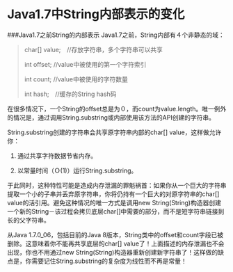 Java1.7中String内部表示的变化
========================
###Java1.7之前String的内部表示
Java1.7之前，String内部有４个非静态的域：
>char[] value;　//存放字符串，多个字符串可以共享
>
>int offset;	   //value中被使用的第一个字符索引
>
>int count;   //value中被使用的字符数量
>
>int hash;　//缓存的String hash码

在很多情况下，一个String的offset总是为０，而count为value.length。唯一例外的情况是，通过调用String.substring或内部使用该方法的API创建的字符串。

String.substring创建的字符串会共享原字符串内部的char[] value，这样做允许你：

1. 通过共享字符数据节省内存。

2. 以常量时间（Ｏ(1)）运行String.substring。

于此同时，这种特性可能是造成内存泄漏的罪魁祸首：如果你从一个巨大的字符串提取一个小的子串并丢弃原字符串，你将仍持有一个巨大的对原字符串的char[] value的活引用。避免这种情况的唯一方式是调用new String(String)构造器创建一个新的String－该过程会拷贝底层char[]中需要的部分，而不是短字符串链接到长的父字符串。

从Java 1.7.0_06，包括目前的Java 8版本，String类中的offset和count字段已被删除。这意味着你不能再共享底层的char[] value了！上面描述的内存泄漏也不会出现，你也不用通过new String(String)构造器重新创建新字符串了！这样做的缺点是，你需要记住String.substring的复杂度为线性而不再是常量！

